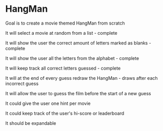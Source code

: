 # HangMan
Goal is to create a movie themed HangMan from scratch

It will select a movie at random from a list - complete

It will show the user the correct amount of letters marked as blanks - complete

It will show the user all the letters from the alphabet - complete 

It will keep track all correct letters guessed - complete

It will at the end of every guess redraw the HangMan - draws after each incorrect guess

It will allow the user to guess the film before the start of a new guess

It could give the user one hint per movie

It could keep track of the user's hi-score or leaderboard

It should be expandable 

